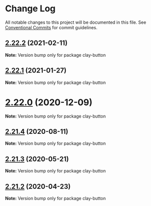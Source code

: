 # Change Log

All notable changes to this project will be documented in this file.
See [Conventional Commits](https://conventionalcommits.org) for commit guidelines.

## [2.22.2](https://github.com/liferay/clay/tree/master/packages/clay-button/compare/v2.22.1...v2.22.2) (2021-02-11)

**Note:** Version bump only for package clay-button





## [2.22.1](https://github.com/liferay/clay/tree/master/packages/clay-button/compare/v2.22.0...v2.22.1) (2021-01-27)

**Note:** Version bump only for package clay-button





# [2.22.0](https://github.com/liferay/clay/tree/master/packages/clay-button/compare/v2.21.5...v2.22.0) (2020-12-09)

**Note:** Version bump only for package clay-button





## [2.21.4](https://github.com/liferay/clay/tree/master/packages/clay-button/compare/v2.21.3...v2.21.4) (2020-08-11)

**Note:** Version bump only for package clay-button





## [2.21.3](https://github.com/liferay/clay/tree/master/packages/clay-button/compare/v2.21.2...v2.21.3) (2020-05-21)

**Note:** Version bump only for package clay-button





## [2.21.2](https://github.com/liferay/clay/tree/master/packages/clay-button/compare/v2.21.1...v2.21.2) (2020-04-23)

**Note:** Version bump only for package clay-button
